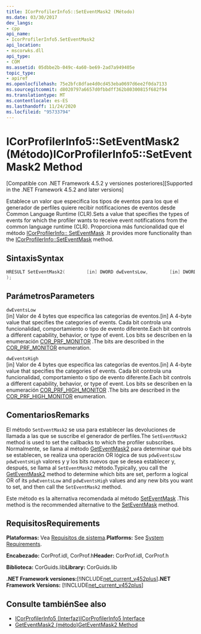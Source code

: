 ```yaml
---
title: ICorProfilerInfo5::SetEventMask2 (Método)
ms.date: 03/30/2017
dev_langs:
- cpp
api_name:
- IcorProfilerInfo5.SetEventMask2
api_location:
- mscorwks.dll
api_type:
- COM
ms.assetid: 05dbbe2b-049c-4a60-be69-2ad7a949405e
topic_type:
- apiref
ms.openlocfilehash: 75e2bfc8dfae4d0cd453eba0697d6ee2f0da7133
ms.sourcegitcommit: d8020797a6657d0fbbdff362b80300815f682f94
ms.translationtype: MT
ms.contentlocale: es-ES
ms.lasthandoff: 11/24/2020
ms.locfileid: "95733794"
---
```

# <a name="icorprofilerinfo5seteventmask2-method"></a><span data-ttu-id="f51a4-102">ICorProfilerInfo5::SetEventMask2 (Método)</span><span class="sxs-lookup"><span data-stu-id="f51a4-102">ICorProfilerInfo5::SetEventMask2 Method</span></span>

<span data-ttu-id="f51a4-103">[Compatible con .NET Framework 4.5.2 y versiones posteriores]</span><span class="sxs-lookup"><span data-stu-id="f51a4-103">[Supported in the .NET Framework 4.5.2 and later versions]</span></span>  
  
 <span data-ttu-id="f51a4-104">Establece un valor que especifica los tipos de eventos para los que el generador de perfiles quiere recibir notificaciones de eventos desde Common Language Runtime (CLR).</span><span class="sxs-lookup"><span data-stu-id="f51a4-104">Sets a value that specifies the types of events for which the profiler wants to receive event notifications from the common language runtime (CLR).</span></span> <span data-ttu-id="f51a4-105">Proporciona más funcionalidad que el método [ICorProfilerInfo:: SetEventMask](icorprofilerinfo-seteventmask-method.md) .</span><span class="sxs-lookup"><span data-stu-id="f51a4-105">It provides more functionality than the [ICorProfilerInfo::SetEventMask](icorprofilerinfo-seteventmask-method.md) method.</span></span>  
  
## <a name="syntax"></a><span data-ttu-id="f51a4-106">Sintaxis</span><span class="sxs-lookup"><span data-stu-id="f51a4-106">Syntax</span></span>  
  
```cpp
HRESULT SetEventMask2(        [in] DWORD dwEventsLow,        [in] DWORD dwEventsHigh  
);  
```  
  
## <a name="parameters"></a><span data-ttu-id="f51a4-107">Parámetros</span><span class="sxs-lookup"><span data-stu-id="f51a4-107">Parameters</span></span>  

 `dwEventsLow`  
 <span data-ttu-id="f51a4-108">[in] Valor de 4 bytes que especifica las categorías de eventos.</span><span class="sxs-lookup"><span data-stu-id="f51a4-108">[in] A 4-byte value that specifies the categories of events.</span></span> <span data-ttu-id="f51a4-109">Cada bit controla una funcionalidad, comportamiento o tipo de evento diferente.</span><span class="sxs-lookup"><span data-stu-id="f51a4-109">Each bit controls a different capability, behavior, or type of event.</span></span> <span data-ttu-id="f51a4-110">Los bits se describen en la enumeración [COR_PRF_MONITOR](cor-prf-monitor-enumeration.md) .</span><span class="sxs-lookup"><span data-stu-id="f51a4-110">The bits are described in the [COR_PRF_MONITOR](cor-prf-monitor-enumeration.md) enumeration.</span></span>  
  
 `dwEventsHigh`  
 <span data-ttu-id="f51a4-111">[in] Valor de 4 bytes que especifica las categorías de eventos.</span><span class="sxs-lookup"><span data-stu-id="f51a4-111">[in] A 4-byte value that specifies the categories of events.</span></span>  <span data-ttu-id="f51a4-112">Cada bit controla una funcionalidad, comportamiento o tipo de evento diferente.</span><span class="sxs-lookup"><span data-stu-id="f51a4-112">Each bit controls a different capability, behavior, or type of event.</span></span> <span data-ttu-id="f51a4-113">Los bits se describen en la enumeración [COR_PRF_HIGH_MONITOR](cor-prf-high-monitor-enumeration.md) .</span><span class="sxs-lookup"><span data-stu-id="f51a4-113">The bits are described in the [COR_PRF_HIGH_MONITOR](cor-prf-high-monitor-enumeration.md) enumeration.</span></span>  
  
## <a name="remarks"></a><span data-ttu-id="f51a4-114">Comentarios</span><span class="sxs-lookup"><span data-stu-id="f51a4-114">Remarks</span></span>  

 <span data-ttu-id="f51a4-115">El método `SetEventMask2` se usa para establecer las devoluciones de llamada a las que se suscribe el generador de perfiles.</span><span class="sxs-lookup"><span data-stu-id="f51a4-115">The `SetEventMask2` method is used to set the callbacks to which the profiler subscribes.</span></span> <span data-ttu-id="f51a4-116">Normalmente, se llama al método [GetEventMask2](icorprofilerinfo5-geteventmask2-method.md) para determinar qué bits se establecen, se realiza una operación OR lógica de sus `pdwEventsLow` `pdwEventsHigh` valores y y los bits nuevos que se desea establecer y, después, se llama al `SetEventMask2` método.</span><span class="sxs-lookup"><span data-stu-id="f51a4-116">Typically, you call the [GetEventMask2](icorprofilerinfo5-geteventmask2-method.md) method to determine which bits are set, perform a logical OR of its `pdwEventsLow` and `pdwEventsHigh` values and any new bits you want to set, and then call the `SetEventMask2` method.</span></span>  
  
 <span data-ttu-id="f51a4-117">Este método es la alternativa recomendada al método [SetEventMask](icorprofilerinfo-seteventmask-method.md) .</span><span class="sxs-lookup"><span data-stu-id="f51a4-117">This method is the recommended alternative to the [SetEventMask](icorprofilerinfo-seteventmask-method.md) method.</span></span>  
  
## <a name="requirements"></a><span data-ttu-id="f51a4-118">Requisitos</span><span class="sxs-lookup"><span data-stu-id="f51a4-118">Requirements</span></span>  

 <span data-ttu-id="f51a4-119">**Plataformas:** Vea [Requisitos de sistema](../../get-started/system-requirements.md).</span><span class="sxs-lookup"><span data-stu-id="f51a4-119">**Platforms:** See [System Requirements](../../get-started/system-requirements.md).</span></span>  
  
 <span data-ttu-id="f51a4-120">**Encabezado:** CorProf.idl, CorProf.h</span><span class="sxs-lookup"><span data-stu-id="f51a4-120">**Header:** CorProf.idl, CorProf.h</span></span>  
  
 <span data-ttu-id="f51a4-121">**Biblioteca:** CorGuids.lib</span><span class="sxs-lookup"><span data-stu-id="f51a4-121">**Library:** CorGuids.lib</span></span>  
  
 <span data-ttu-id="f51a4-122">**.NET Framework versiones:**[!INCLUDE[net_current_v452plus](../../../../includes/net-current-v452plus-md.md)]</span><span class="sxs-lookup"><span data-stu-id="f51a4-122">**.NET Framework Versions:** [!INCLUDE[net_current_v452plus](../../../../includes/net-current-v452plus-md.md)]</span></span>  
  
## <a name="see-also"></a><span data-ttu-id="f51a4-123">Consulte también</span><span class="sxs-lookup"><span data-stu-id="f51a4-123">See also</span></span>

- [<span data-ttu-id="f51a4-124">ICorProfilerInfo5 (Interfaz)</span><span class="sxs-lookup"><span data-stu-id="f51a4-124">ICorProfilerInfo5 Interface</span></span>](icorprofilerinfo5-interface.md)
- [<span data-ttu-id="f51a4-125">GetEventMask2 (método)</span><span class="sxs-lookup"><span data-stu-id="f51a4-125">GetEventMask2 Method</span></span>](icorprofilerinfo5-geteventmask2-method.md)
